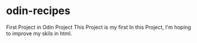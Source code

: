 # odin-recipes
First Project in Odin Project
This Project is my first
In this Project, I'm hoping to improve my skils
 in html.